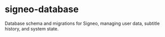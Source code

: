 # signeo-database
Database schema and migrations for Signeo, managing user data, subtitle history, and system state.
